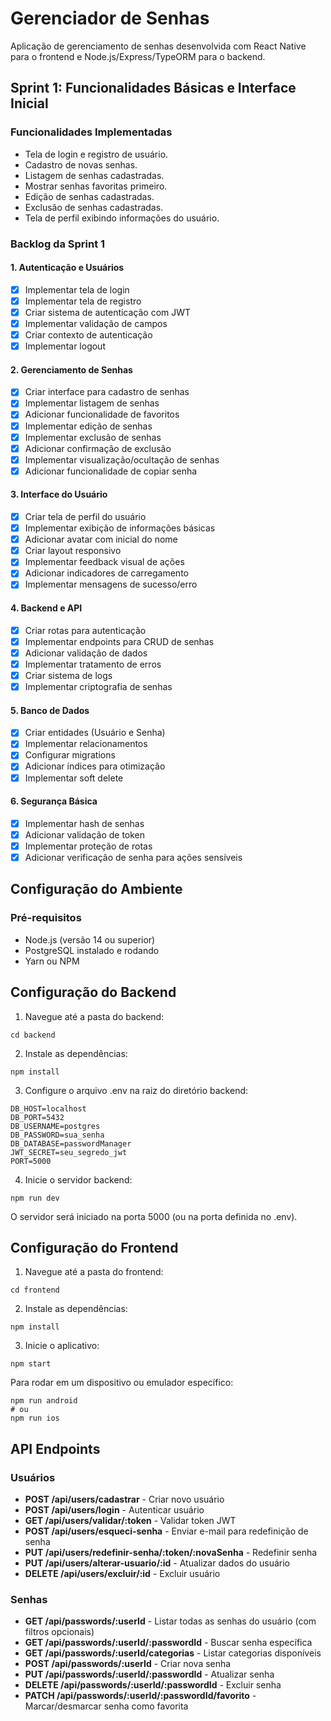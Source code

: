 # Gerenciador de Senhas

Aplicação de gerenciamento de senhas desenvolvida com React Native para o frontend e Node.js/Express/TypeORM para o backend.

## Sprint 1: Funcionalidades Básicas e Interface Inicial

### Funcionalidades Implementadas
- Tela de login e registro de usuário.
- Cadastro de novas senhas.
- Listagem de senhas cadastradas.
- Mostrar senhas favoritas primeiro.
- Edição de senhas cadastradas.
- Exclusão de senhas cadastradas.
- Tela de perfil exibindo informações do usuário.

### Backlog da Sprint 1

#### 1. Autenticação e Usuários
- [x] Implementar tela de login
- [x] Implementar tela de registro
- [x] Criar sistema de autenticação com JWT
- [x] Implementar validação de campos
- [x] Criar contexto de autenticação
- [x] Implementar logout

#### 2. Gerenciamento de Senhas
- [x] Criar interface para cadastro de senhas
- [x] Implementar listagem de senhas
- [x] Adicionar funcionalidade de favoritos
- [x] Implementar edição de senhas
- [x] Implementar exclusão de senhas
- [x] Adicionar confirmação de exclusão
- [x] Implementar visualização/ocultação de senhas
- [x] Adicionar funcionalidade de copiar senha

#### 3. Interface do Usuário
- [x] Criar tela de perfil do usuário
- [x] Implementar exibição de informações básicas
- [x] Adicionar avatar com inicial do nome
- [x] Criar layout responsivo
- [x] Implementar feedback visual de ações
- [x] Adicionar indicadores de carregamento
- [x] Implementar mensagens de sucesso/erro

#### 4. Backend e API
- [x] Criar rotas para autenticação
- [x] Implementar endpoints para CRUD de senhas
- [x] Adicionar validação de dados
- [x] Implementar tratamento de erros
- [x] Criar sistema de logs
- [x] Implementar criptografia de senhas

#### 5. Banco de Dados
- [x] Criar entidades (Usuário e Senha)
- [x] Implementar relacionamentos
- [x] Configurar migrations
- [x] Adicionar índices para otimização
- [x] Implementar soft delete

#### 6. Segurança Básica
- [x] Implementar hash de senhas
- [x] Adicionar validação de token
- [x] Implementar proteção de rotas
- [x] Adicionar verificação de senha para ações sensíveis

## Configuração do Ambiente

### Pré-requisitos
- Node.js (versão 14 ou superior)
- PostgreSQL instalado e rodando
- Yarn ou NPM

## Configuração do Backend

1. Navegue até a pasta do backend:
```
cd backend
```

2. Instale as dependências:
```
npm install
```

3. Configure o arquivo .env na raiz do diretório backend:
```
DB_HOST=localhost
DB_PORT=5432
DB_USERNAME=postgres
DB_PASSWORD=sua_senha
DB_DATABASE=passwordManager
JWT_SECRET=seu_segredo_jwt
PORT=5000
```

4. Inicie o servidor backend:
```
npm run dev
```

O servidor será iniciado na porta 5000 (ou na porta definida no .env).

## Configuração do Frontend

1. Navegue até a pasta do frontend:
```
cd frontend
```

2. Instale as dependências:
```
npm install
```

3. Inicie o aplicativo:
```
npm start
```

Para rodar em um dispositivo ou emulador específico:
```
npm run android
# ou
npm run ios
```

## API Endpoints

### Usuários

- **POST /api/users/cadastrar** - Criar novo usuário
- **POST /api/users/login** - Autenticar usuário
- **GET /api/users/validar/:token** - Validar token JWT
- **POST /api/users/esqueci-senha** - Enviar e-mail para redefinição de senha
- **PUT /api/users/redefinir-senha/:token/:novaSenha** - Redefinir senha
- **PUT /api/users/alterar-usuario/:id** - Atualizar dados do usuário
- **DELETE /api/users/excluir/:id** - Excluir usuário

### Senhas

- **GET /api/passwords/:userId** - Listar todas as senhas do usuário (com filtros opcionais)
- **GET /api/passwords/:userId/:passwordId** - Buscar senha específica
- **GET /api/passwords/:userId/categorias** - Listar categorias disponíveis
- **POST /api/passwords/:userId** - Criar nova senha
- **PUT /api/passwords/:userId/:passwordId** - Atualizar senha
- **DELETE /api/passwords/:userId/:passwordId** - Excluir senha
- **PATCH /api/passwords/:userId/:passwordId/favorito** - Marcar/desmarcar senha como favorita 